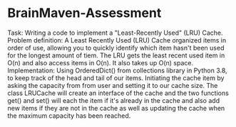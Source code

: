# BrainMaven-Assessment
Task: Writing a code to implement a "Least-Recently Used" (LRU) Cache. 
Problem definition: A Least Recently Used (LRU) Cache organized items in order of use, allowing you to quickly identify which item hasn't been used for the longest amount of tiem.
The LRU gets the least recent used item in O(n) and also access items in O(n). It also takes up O(n) space.
Implementation: Using OrderedDict() from collections library in Python 3.8, to keep track of the head and tail of our items. Initiating the cache item by asking the capacity from 
from user and setting it to our cache size. The class LRUCache will create an interface of the cache and the two functions get() and set() will each the item if it's already in the
cache and also add new items if they are not in the cache as well as updating the cache when the maximum capacity has been reached.
